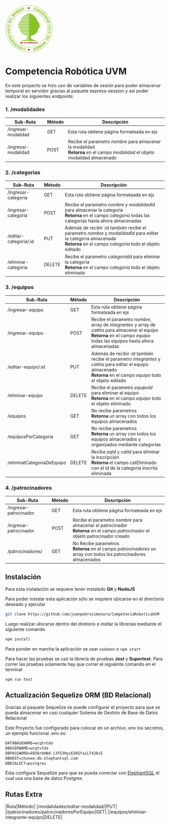 
![Logo UVM](public/LOGOUVM.png)

# Competencia Robótica UVM

En este proyecto se hizo uso de variables de sesión para poder almacenar temporal en servidor gracias al paquete express-session y así poder realizar los siguientes endpoints:

### 1. /modalidades
|Sub-Ruta|Método|Descripción|
|---|---|---|
|/ingresar-modalidad|GET|Esta ruta obtiene página formateada en ejs|
|/ingresar-modalidad|POST|Recibe el parametro _nombre_ para almacenar la modalidad <br> **Retorna** en el campo _modalidad_ el objeto modalidad almacenado |

### 2. /categorias
|Sub-Ruta|Método|Descripción|
|---|---|---|
|/ingresar-categoria|GET|Esta ruta obtiene página formateada en ejs|
|/ingresar-categoria|POST|Recibe el parametro _nombre_ y _modalidadId_ para almacenar la categoria <br> **Retorna** en el campo _categoria_ todas las categorias hasta ahora almacenadas|
|/editar-categoria/:id|PUT|Además de recibir :id también recibe el parametro _nombre_ y _modalidadId_ para editar la categoria almacenada <br> **Retorna** en el campo _categoria_ todo el objeto editado|
|/eliminar-categoria|DELETE| Recibe el parametro _categoriaId_ para eliminar la categoria <br> **Retorna** en el campo _categoria_ todo el objeto eliminado |

### 3. /equipos

|Sub-Ruta|Método|Descripción|
|---|---|---|
|/ingresar-equipo|GET|Esta ruta obtiene página formateada en ejs|
|/ingresar-equipo|POST|Recibe el parametro _nombre_, array de _integrantes_ y array de _catIns_ para almacenar el equipo <br> **Retorna** en el campo _equipo_ todas las equipos hasta ahora almacenadas|
|/editar-equipo/:id|PUT|Además de recibir :id también recibe el parametro _integrantes_ y _catIns_ para editar el equipo almacenado <br> **Retorna** en el campo _equipo_ todo el objeto editado|
|/eliminar-equipo|DELETE|Recibe el parametro _equipoId_ para eliminar el equipo <br> **Retorna** en el campo _equipo_ todo el objeto eliminado |
|/equipos|GET|No recibe parametros <br> **Retorna** un array con todos los equipos almacenados |
|/equiposPorCategoria|GET|No recibe parametros <br> **Retorna** un array con todos los equipos almacenados y organizados mediante categorias |
|/eliminatCategoriaDeEquipo|DELETE| Recibe _eqId_ y _catId_ para eliminar la inscripción <br> **Retorna** el campo catEliminado con el id de la categoria inscrita eliminada |

### 4. /patrocinadores

|Sub-Ruta|Método|Descripción|
|---|---|---|
|/ingresar-patrocinador|GET|Esta ruta obtiene página formateada en ejs|
|/ingresar-patrocinador|POST|Recibe el parametro _nombre_ para almacenar el patrocinador <br> **Retorna** en el campo _patrocinador_ el objeto patrocinador creado|
|/patrocinadores/|GET|No Recibe parametros <br> **Retorna** en el campo _patrocinadores_ un array con todos los patrocinadores almacenados|



## Instalación

Para esta instalación se requiere tener instalado **Git** y **NodeJS**

Para poder instalar esta aplicación sólo se requiere ubicarse en el directorio deseado y ejecutar 

```bash
git clone https://github.com/juanpedrosimonaro/CompeteciaRoboticaUVM
```

Luego realizar ubicarse dentro del diretorio e instlar la librerias mediante el siguiente comando

```bash
npm install
```
Para ponder en marcha la aplicación se usar <code>nodemon</code> o <code>npm start</code>

Para hacer las pruebas se usó la librería de pruebas **Jest** y **Supertest**. Para correr las pruebas solamente hay que correr el siguiente comando en el terminal

```bash
npm run test
```
## Actualización Sequelize ORM (BD Relacional)

Gracias al paquete Sequelize se puede configurar el proyecto para que se pueda almacenar en casi cualquier Sistema de Gestión de Base de Datos Relacional

Este Proyecto fue configurado para colocar en un archivo .env los secretos, un ejemplo funcional .env es:

```
DATABASENAME=wcqtvtda
DBUSERNAME=wcqtvtda
DBPASSWORD=k658rbHNd-1JF53HycESKGfaiLT420iE
DBHOST=chunee.db.elephantsql.com
DBDIALECT=postgres
```

Ésta configura Sequelize para que se pueda conectar con [ElephantSQL](elephantsql.com) el cual usa una base de datos Postgres

## Rutas Extra
|Ruta|Método|
|/modalidades/editar-modalidad/|PUT|
|/patrocinadores/patrocinadoresPorEquipo|GET|
|/equipos/eliminar-integrante-equipo|DELETE|
